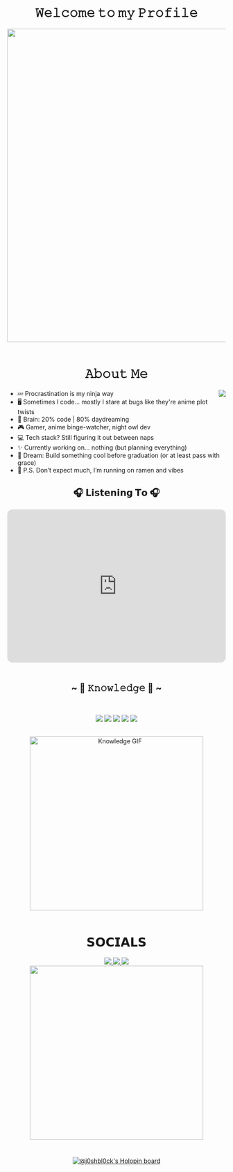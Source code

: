 
<h1 align="center">𝚆𝚎𝚕𝚌𝚘𝚖𝚎 𝚝𝚘 𝚖𝚢 𝙿𝚛𝚘𝚏𝚒𝚕𝚎</h1>
<div align="center">
  <img width="720" height="auto" src=https://images.gr-assets.com/hostedimages/1412267943ra/11348444.gif>
</div>

<br>

<h1 align="center">𝙰𝚋𝚘𝚞𝚝 𝙼𝚎</h1>
<img src="https://giffiles.alphacoders.com/132/132374.gif" align="right">
<ul>
  <li> 💤 Procrastination is my ninja way</li>
  <li> 🖥️ Sometimes I code... mostly I stare at bugs like they're anime plot twists</li>
  <li> 🧠 Brain: 20% code | 80% daydreaming</li>
  <li> 🎮 Gamer, anime binge-watcher, night owl dev</li>
  <li> 💻 Tech stack? Still figuring it out between naps</li>
  <li> ✨ Currently working on... nothing (but planning everything)</li>
  <li> 🚀 Dream: Build something cool before graduation (or at least pass with grace)</li>
  <li> 🍜 P.S. Don’t expect much, I’m running on ramen and vibes</li>
</ul>


<div align="center">
<h2 align="center">🎧 𝗟𝗶𝘀𝘁𝗲𝗻𝗶𝗻𝗴 𝗧𝗼 🎧</h2>

<div align="center">
  <iframe style="border-radius:12px" 
    src="https://open.spotify.com/embed/playlist/4eWBwGl0c5wtp6k5Krp6My?utm_source=generator" 
    width="100%" height="352" frameBorder="0" allowfullscreen="" 
    allow="autoplay; clipboard-write; encrypted-media; fullscreen; picture-in-picture" 
    loading="lazy">
  </iframe>
</div>





<br>


<div>
<h2 align="center">            ~ 📇 𝙺𝚗𝚘𝚠𝚕𝚎𝚍𝚐𝚎 📇 ~</h2>
<br>

<div>
  <p align="center">
    <img src="https://img.shields.io/badge/C-%2300599C.svg?&style=for-the-badge&logo=c&logoColor=white"/>
    <img src="https://img.shields.io/badge/C++-%2300599C.svg?&style=for-the-badge&logo=c%2B%2B&logoColor=white"/>
    <img src="https://img.shields.io/badge/Python-%2314354C.svg?&style=for-the-badge&logo=python&logoColor=white"/>
    <img src="https://img.shields.io/badge/Figma-%23F24E1E.svg?&style=for-the-badge&logo=figma&logoColor=white"/>
    <img src="https://img.shields.io/badge/Arduino_IDE-%230097A7.svg?&style=for-the-badge&logo=arduino&logoColor=white"/>
  </p>
</div>

<br>

<div align="center">
  <img src="https://media1.giphy.com/media/v1.Y2lkPTc5MGI3NjExNXV0bHJ0Y2g3cXg2a2IzM2gwdXRjamFzZzNsbHVnd2E2d2VlaXZ0YiZlcD12MV9pbnRlcm5hbF9naWZfYnlfaWQmY3Q9Zw/2XLoAphEiufV6/giphy.gif" width="400px" alt="Knowledge GIF" />
</div>


</div>


<br>

<h1 align="center">𝗦𝗢𝗖𝗜𝗔𝗟𝗦</h1>
<div align="center">
  <a href="https://www.linkedin.com/in/j0shbl0ck247/">
  <img src="https://img.shields.io/badge/LinkedIn-0077B5?style=for-the-badge&logo=linkedin&logoColor=white" target="_blank" rel="noopener noreferrer">
  </a>
  <a href="https://github.com/j0shbl0ck">
  <img src="https://img.shields.io/badge/-GitHub-181717?style=for-the-badge&logo=GitHub&logoColor=white'" target="_blank" rel="noopener noreferrer">
  </a>
  <a href="https://discord.gg/Hatman77#8963" >
  <img src="https://img.shields.io/badge/Discord-7289DA?style=for-the-badge&logo=discord&logoColor=white" target="_blank" rel="noopener noreferrer">
  </a>
  <br>
  <img src=Add-ons/SAO_K.gif width="400" height="auto">
</div>

<h1 align="center"></h1>

[![@j0shbl0ck's Holopin board](https://holopin.me/j0shbl0ck)](https://holopin.io/@j0shbl0ck)

              
